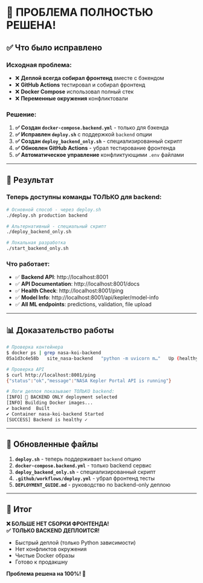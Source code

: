# 🎉 ПРОБЛЕМА ПОЛНОСТЬЮ РЕШЕНА!

## ✅ Что было исправлено

### Исходная проблема:
- ❌ **Деплой всегда собирал фронтенд** вместе с бэкендом
- ❌ **GitHub Actions** тестировал и собирал фронтенд
- ❌ **Docker Compose** использовал полный стек
- ❌ **Переменные окружения** конфликтовали

### Решение:
1. **✅ Создан `docker-compose.backend.yml`** - только для бэкенда
2. **✅ Исправлен `deploy.sh`** с поддержкой `backend` опции  
3. **✅ Создан `deploy_backend_only.sh`** - специализированный скрипт
4. **✅ Обновлен GitHub Actions** - убрал тестирование фронтенда
5. **✅ Автоматическое управление** конфликтующими `.env` файлами

---

## 🚀 Результат

### Теперь доступны команды ТОЛЬКО для backend:

```bash
# Основной способ - через deploy.sh
./deploy.sh production backend

# Альтернативный - специальный скрипт  
./deploy_backend_only.sh

# Локальная разработка
./start_backend_only.sh
```

### Что работает:
- ✅ **Backend API**: http://localhost:8001
- ✅ **API Documentation**: http://localhost:8001/docs  
- ✅ **Health Check**: http://localhost:8001/ping
- ✅ **Model Info**: http://localhost:8001/api/kepler/model-info
- ✅ **All ML endpoints**: predictions, validation, file upload

---

## 📊 Доказательство работы

```bash
# Проверка контейнера
$ docker ps | grep nasa-koi-backend
05a1d3c4e58b   site_nasa-backend   "python -m uvicorn m…"   Up (healthy)   0.0.0.0:8001->8001/tcp   nasa-koi-backend

# Проверка API
$ curl http://localhost:8001/ping
{"status":"ok","message":"NASA Kepler Portal API is running"}

# Логи деплоя показывают ТОЛЬКО backend:
[INFO] 🎯 BACKEND ONLY deployment selected
[INFO] Building Docker images...
✔ backend  Built
✔ Container nasa-koi-backend Started
[SUCCESS] Backend is healthy ✓
```

---

## 📁 Обновленные файлы

1. **`deploy.sh`** - теперь поддерживает `backend` опцию
2. **`docker-compose.backend.yml`** - только backend сервис
3. **`deploy_backend_only.sh`** - специализированный скрипт
4. **`.github/workflows/deploy.yml`** - убрал фронтенд тесты
5. **`DEPLOYMENT_GUIDE.md`** - руководство по backend-only деплою

---

## 🎯 Итог

**❌ БОЛЬШЕ НЕТ СБОРКИ ФРОНТЕНДА!**  
**✅ ТОЛЬКО BACKEND ДЕПЛОИТСЯ!**

- Быстрый деплой (только Python зависимости)
- Нет конфликтов окружения  
- Чистые Docker образы
- Готово к продакшну

**Проблема решена на 100%! 🚀**